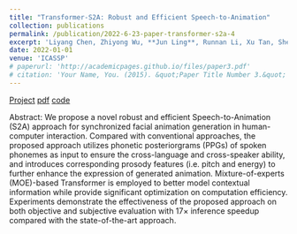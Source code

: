```yaml
---
title: "Transformer-S2A: Robust and Efficient Speech-to-Animation"
collection: publications
permalink: /publication/2022-6-23-paper-transformer-s2a-4
excerpt: 'Liyang Chen, Zhiyong Wu, **Jun Ling**, Runnan Li, Xu Tan, Sheng Zhao'
date: 2022-01-01
venue: 'ICASSP'
# paperurl: 'http://academicpages.github.io/files/paper3.pdf'
# citation: 'Your Name, You. (2015). &quot;Paper Title Number 3.&quot; <i>Journal 1</i>. 1(3).'
---
```

[Project](https://thuhcsi.github.io/icassp2022-Transformer-S2A/) [pdf](https://arxiv.org/pdf/2111.09771) [code]()

Abstract: We propose a novel robust and efficient Speech-to-Animation (S2A) approach for synchronized facial animation generation in human-computer interaction. Compared with conventional approaches, the proposed approach utilizes phonetic posteriorgrams (PPGs) of spoken phonemes as input to ensure the cross-language and cross-speaker ability, and introduces corresponding prosody features (i.e. pitch and energy) to further enhance the expression of generated animation. Mixture-of-experts (MOE)-based Transformer is employed to better model contextual information while provide significant optimization on computation efficiency. Experiments demonstrate the effectiveness of the proposed approach on both objective and subjective evaluation with 17× inference speedup compared with the state-of-the-art approach.
